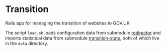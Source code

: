 Transition
==========

Rails app for managing the transition of websites to GOV.UK

The script `load.sh` loads configuration data from submodule [redirector](http://github.com/alphagov/redirector) and imports statistical data from submodule [transition-stats](http://github.com/alphagov/transition-stats), both of which live in the `data` directory.

